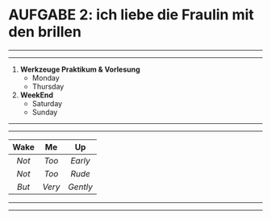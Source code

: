 # **AUFGABE 2: ich liebe die Fraulin mit den brillen**
------------------------------------
------------------------------------
1. **Werkzeuge Praktikum & Vorlesung**
     * Monday
     * Thursday
2. **WeekEnd**
     * Saturday
     * Sunday

-----------------------------------
-----------------------------------   
| **Wake** | **Me** | **Up** |
|:----:|:--:|:--:|
| *Not* | *Too* | *Early* |
| *Not* | *Too* | *Rude* |
| *But* | *Very* | *Gently* |
-----------------------------------
-----------------------------------
